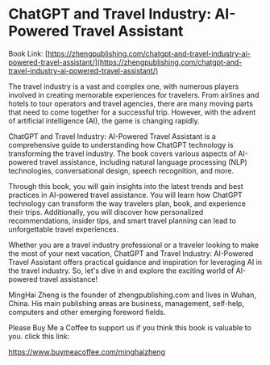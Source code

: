 # ChatGPT and Travel Industry: AI-Powered Travel Assistant

Book Link: [https://zhengpublishing.com/chatgpt-and-travel-industry-ai-powered-travel-assistant/](https://zhengpublishing.com/chatgpt-and-travel-industry-ai-powered-travel-assistant/)

The travel industry is a vast and complex one, with numerous players involved in creating memorable experiences for travelers. From airlines and hotels to tour operators and travel agencies, there are many moving parts that need to come together for a successful trip. However, with the advent of artificial intelligence (AI), the game is changing rapidly.

ChatGPT and Travel Industry: AI-Powered Travel Assistant is a comprehensive guide to understanding how ChatGPT technology is transforming the travel industry. The book covers various aspects of AI-powered travel assistance, including natural language processing (NLP) technologies, conversational design, speech recognition, and more.

Through this book, you will gain insights into the latest trends and best practices in AI-powered travel assistance. You will learn how ChatGPT technology can transform the way travelers plan, book, and experience their trips. Additionally, you will discover how personalized recommendations, insider tips, and smart travel planning can lead to unforgettable travel experiences.

Whether you are a travel industry professional or a traveler looking to make the most of your next vacation, ChatGPT and Travel Industry: AI-Powered Travel Assistant offers practical guidance and inspiration for leveraging AI in the travel industry. So, let's dive in and explore the exciting world of AI-powered travel assistance!

MingHai Zheng is the founder of zhengpublishing.com and lives in Wuhan, China. His main publishing areas are business, management, self-help, computers and other emerging foreword fields.

Please Buy Me a Coffee to support us if you think this book is valuable to you. click this link:

https://www.buymeacoffee.com/minghaizheng

